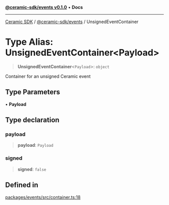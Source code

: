 [**@ceramic-sdk/events v0.1.0**](../README.md) • **Docs**

***

[Ceramic SDK](../../../README.md) / [@ceramic-sdk/events](../README.md) / UnsignedEventContainer

# Type Alias: UnsignedEventContainer\<Payload\>

> **UnsignedEventContainer**\<`Payload`\>: `object`

Container for an unsigned Ceramic event

## Type Parameters

• **Payload**

## Type declaration

### payload

> **payload**: `Payload`

### signed

> **signed**: `false`

## Defined in

[packages/events/src/container.ts:18](https://github.com/ceramicstudio/ceramic-sdk/blob/08d58118912aa26627dbf829b08a7b8bc9962e2e/packages/events/src/container.ts#L18)
